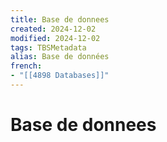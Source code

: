 ```yaml
---
title: Base de donnees
created: 2024-12-02
modified: 2024-12-02
tags: TBSMetadata
alias: Base de données
french:
- "[[4898 Databases]]"
---
```

# Base de donnees

